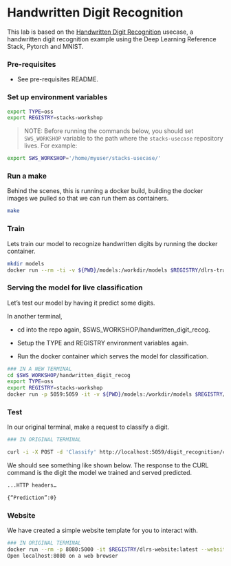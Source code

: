 # Handwritten Digit Recognition

This lab is based on the [Handwritten Digit Recognition](https://github.com/intel/stacks-usecase/tree/master/handwritten_digit_recog) usecase, a handwritten digit recognition example using the Deep Learning Reference Stack, Pytorch and MNIST.

### Pre-requisites

* See pre-requisites README.

### Set up environment variables

```bash
export TYPE=oss
export REGISTRY=stacks-workshop
```

>NOTE: Before running the commands below, you should set `SWS_WORKSHOP` variable to the path where the `stacks-usecase` repository lives. For example:

```bash
export SWS_WORKSHOP='/home/myuser/stacks-usecase/'
```

### Run a make

Behind the scenes, this is running a docker build, building the docker images we pulled so that we can run them as containers.

```bash
make
```

### Train

Lets train our model to recognize handwritten digits by running the docker container.

```bash
mkdir models
docker run --rm -ti -v ${PWD}/models:/workdir/models $REGISTRY/dlrs-train-$TYPE:latest "-s train"
```

### Serving the model for live classification

Let’s test our model by having it predict some digits.

In another terminal, 

* cd into the repo again, $SWS_WORKSHOP/handwritten_digit_recog.

* Setup the TYPE and REGISTRY environment variables again.

* Run the docker container which serves the model for classification.

```bash
### IN A NEW TERMINAL
cd $SWS_WORKSHOP/handwritten_digit_recog
export TYPE=oss
export REGISTRY=stacks-workshop
docker run -p 5059:5059 -it -v ${PWD}/models:/workdir/models $REGISTRY/dlrs-serve-$TYPE:latest "-s serve"
```

### Test

In our original terminal, make a request to classify a digit.

```bash
### IN ORIGINAL TERMINAL

curl -i -X POST -d 'Classify' http://localhost:5059/digit_recognition/classify
```

We should see something like shown below.
The response to the CURL command is the digit the model we trained and served predicted.

```bash
...HTTP headers…

{“Prediction”:0}
```

### Website

We have created a simple website template for you to interact with.

```bash
### IN ORIGINAL TERMINAL
docker run --rm -p 8080:5000 -it $REGISTRY/dlrs-website:latest --website_endpoint 0.0.0.0
Open localhost:8080 on a web browser
```